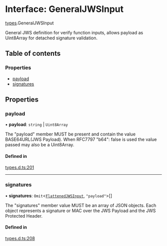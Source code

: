 # Interface: GeneralJWSInput

[types](../modules/types.md).GeneralJWSInput

General JWS definition for verify function inputs, allows payload as
Uint8Array for detached signature validation.

## Table of contents

### Properties

- [payload](types.GeneralJWSInput.md#payload)
- [signatures](types.GeneralJWSInput.md#signatures)

## Properties

### payload

• **payload**: `string` \| `Uint8Array`

The "payload" member MUST be present and contain the value
BASE64URL(JWS Payload). When RFC7797 "b64": false is used
the value passed may also be a Uint8Array.

#### Defined in

[types.d.ts:201](https://github.com/panva/jose/blob/v3.15.3/src/types.d.ts#L201)

___

### signatures

• **signatures**: `Omit`<[`FlattenedJWSInput`](types.FlattenedJWSInput.md), ``"payload"``\>[]

The "signatures" member value MUST be an array of JSON objects.
Each object represents a signature or MAC over the JWS Payload and
the JWS Protected Header.

#### Defined in

[types.d.ts:208](https://github.com/panva/jose/blob/v3.15.3/src/types.d.ts#L208)
